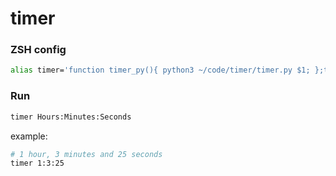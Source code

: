 # timer

### ZSH config

```sh
alias timer='function timer_py(){ python3 ~/code/timer/timer.py $1; };timer_py'
```

### Run

```sh
timer Hours:Minutes:Seconds
```

example:

```sh
# 1 hour, 3 minutes and 25 seconds
timer 1:3:25
```
